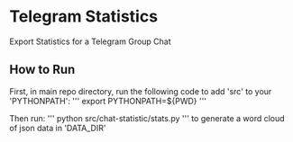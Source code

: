 # Telegram Statistics
Export Statistics for a Telegram Group Chat

## How to Run
First, in main repo directory, run the following code to add 'src' to your 'PYTHONPATH':
'''
export PYTHONPATH=${PWD}
'''

Then run:
'''
python src/chat-statistic/stats.py
'''
to generate a word cloud of json data in 'DATA_DIR'